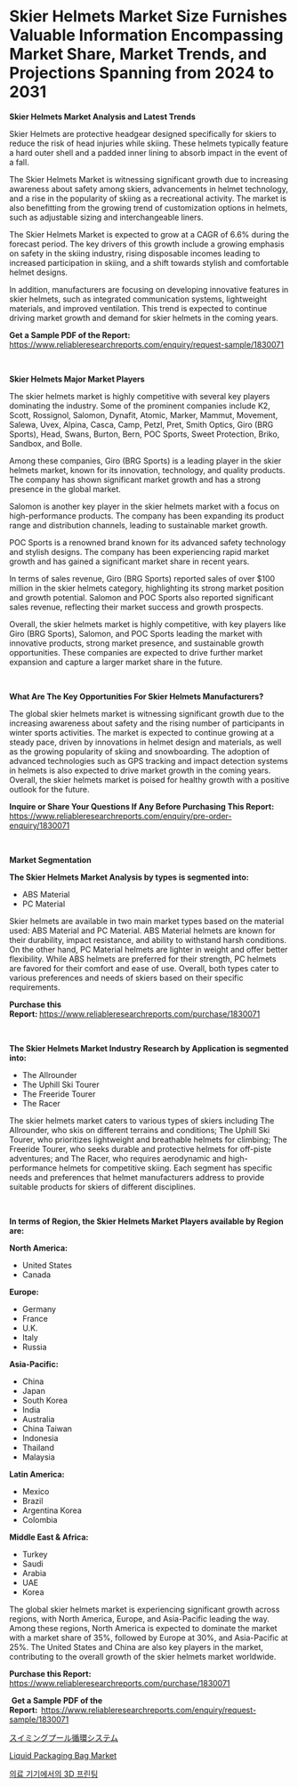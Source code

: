 <p><h1>Skier Helmets Market Size Furnishes Valuable Information Encompassing Market Share, Market Trends, and Projections Spanning from 2024 to 2031</h1></p><p><strong>Skier Helmets Market Analysis and Latest Trends</strong></p>
<p><p>Skier Helmets are protective headgear designed specifically for skiers to reduce the risk of head injuries while skiing. These helmets typically feature a hard outer shell and a padded inner lining to absorb impact in the event of a fall.</p><p>The Skier Helmets Market is witnessing significant growth due to increasing awareness about safety among skiers, advancements in helmet technology, and a rise in the popularity of skiing as a recreational activity. The market is also benefitting from the growing trend of customization options in helmets, such as adjustable sizing and interchangeable liners.</p><p>The Skier Helmets Market is expected to grow at a CAGR of 6.6% during the forecast period. The key drivers of this growth include a growing emphasis on safety in the skiing industry, rising disposable incomes leading to increased participation in skiing, and a shift towards stylish and comfortable helmet designs.</p><p>In addition, manufacturers are focusing on developing innovative features in skier helmets, such as integrated communication systems, lightweight materials, and improved ventilation. This trend is expected to continue driving market growth and demand for skier helmets in the coming years.</p></p>
<p><strong>Get a Sample PDF of the Report:&nbsp;</strong> <a href="https://www.reliableresearchreports.com/enquiry/request-sample/1830071">https://www.reliableresearchreports.com/enquiry/request-sample/1830071</a></p>
<p>&nbsp;</p>
<p><strong>Skier Helmets Major Market Players</strong></p>
<p><p>The skier helmets market is highly competitive with several key players dominating the industry. Some of the prominent companies include K2, Scott, Rossignol, Salomon, Dynafit, Atomic, Marker, Mammut, Movement, Salewa, Uvex, Alpina, Casca, Camp, Petzl, Pret, Smith Optics, Giro (BRG Sports), Head, Swans, Burton, Bern, POC Sports, Sweet Protection, Briko, Sandbox, and Bolle.</p><p>Among these companies, Giro (BRG Sports) is a leading player in the skier helmets market, known for its innovation, technology, and quality products. The company has shown significant market growth and has a strong presence in the global market.</p><p>Salomon is another key player in the skier helmets market with a focus on high-performance products. The company has been expanding its product range and distribution channels, leading to sustainable market growth.</p><p>POC Sports is a renowned brand known for its advanced safety technology and stylish designs. The company has been experiencing rapid market growth and has gained a significant market share in recent years.</p><p>In terms of sales revenue, Giro (BRG Sports) reported sales of over $100 million in the skier helmets category, highlighting its strong market position and growth potential. Salomon and POC Sports also reported significant sales revenue, reflecting their market success and growth prospects.</p><p>Overall, the skier helmets market is highly competitive, with key players like Giro (BRG Sports), Salomon, and POC Sports leading the market with innovative products, strong market presence, and sustainable growth opportunities. These companies are expected to drive further market expansion and capture a larger market share in the future.</p></p>
<p>&nbsp;</p>
<p><strong>What Are The Key Opportunities For Skier Helmets Manufacturers?</strong></p>
<p><p>The global skier helmets market is witnessing significant growth due to the increasing awareness about safety and the rising number of participants in winter sports activities. The market is expected to continue growing at a steady pace, driven by innovations in helmet design and materials, as well as the growing popularity of skiing and snowboarding. The adoption of advanced technologies such as GPS tracking and impact detection systems in helmets is also expected to drive market growth in the coming years. Overall, the skier helmets market is poised for healthy growth with a positive outlook for the future.</p></p>
<p><strong>Inquire or Share Your Questions If Any Before Purchasing This Report:</strong> <a href="https://www.reliableresearchreports.com/enquiry/pre-order-enquiry/1830071">https://www.reliableresearchreports.com/enquiry/pre-order-enquiry/1830071</a></p>
<p>&nbsp;</p>
<p><strong>Market Segmentation</strong></p>
<p><strong>The Skier Helmets Market Analysis by types is segmented into:</strong></p>
<p><ul><li>ABS Material</li><li>PC Material</li></ul></p>
<p><p>Skier helmets are available in two main market types based on the material used: ABS Material and PC Material. ABS Material helmets are known for their durability, impact resistance, and ability to withstand harsh conditions. On the other hand, PC Material helmets are lighter in weight and offer better flexibility. While ABS helmets are preferred for their strength, PC helmets are favored for their comfort and ease of use. Overall, both types cater to various preferences and needs of skiers based on their specific requirements.</p></p>
<p><strong>Purchase this Report:&nbsp;</strong><a href="https://www.reliableresearchreports.com/purchase/1830071">https://www.reliableresearchreports.com/purchase/1830071</a></p>
<p>&nbsp;</p>
<p><strong>The Skier Helmets Market Industry Research by Application is segmented into:</strong></p>
<p><ul><li>The Allrounder</li><li>The Uphill Ski Tourer</li><li>The Freeride Tourer</li><li>The Racer</li></ul></p>
<p><p>The skier helmets market caters to various types of skiers including The Allrounder, who skis on different terrains and conditions; The Uphill Ski Tourer, who prioritizes lightweight and breathable helmets for climbing; The Freeride Tourer, who seeks durable and protective helmets for off-piste adventures; and The Racer, who requires aerodynamic and high-performance helmets for competitive skiing. Each segment has specific needs and preferences that helmet manufacturers address to provide suitable products for skiers of different disciplines.</p></p>
<p>&nbsp;</p>
<p><strong>In terms of Region, the Skier Helmets Market Players available by Region are:</strong></p>
<p>
    <p> <strong> North America: </strong>
        <ul>
            <li>United States</li>
            <li>Canada</li>
        </ul>
        </p> 
    <p> <strong> Europe: </strong>
        <ul>
            <li>Germany</li>
            <li>France</li>
            <li>U.K.</li>
            <li>Italy</li>
            <li>Russia</li>
        </ul>
        </p> 
    <p> <strong> Asia-Pacific: </strong>
        <ul>
            <li>China</li>
            <li>Japan</li>
            <li>South Korea</li>
            <li>India</li>
            <li>Australia</li>
            <li>China Taiwan</li>
            <li>Indonesia</li>
            <li>Thailand</li>
            <li>Malaysia</li>
        </ul>
        </p> 
    <p> <strong> Latin America: </strong>
        <ul>
            <li>Mexico</li>
            <li>Brazil</li>
            <li>Argentina Korea</li>
            <li>Colombia</li>
        </ul>
        </p> 
    <p> <strong> Middle East & Africa: </strong>
        <ul>
            <li>Turkey</li>
            <li>Saudi</li>
            <li>Arabia</li>
            <li>UAE</li>
            <li>Korea</li>
        </ul>
    </p>
    </p>
<p><p>The global skier helmets market is experiencing significant growth across regions, with North America, Europe, and Asia-Pacific leading the way. Among these regions, North America is expected to dominate the market with a market share of 35%, followed by Europe at 30%, and Asia-Pacific at 25%. The United States and China are also key players in the market, contributing to the overall growth of the skier helmets market worldwide.</p></p>
<p><strong>Purchase this Report: </strong><a href="https://www.reliableresearchreports.com/purchase/1830071">https://www.reliableresearchreports.com/purchase/1830071</a></p>
<p>&nbsp;<strong>Get a Sample PDF of the Report:&nbsp;&nbsp;</strong><a href="https://www.reliableresearchreports.com/enquiry/request-sample/1830071">https://www.reliableresearchreports.com/enquiry/request-sample/1830071</a></p>
<p><strong></strong></p>
<p><p><a href="https://github.com/ksxzwxabcuynh011/Market-Research-Report-List-1/blob/main/25483887553.md">スイミングプール循環システム</a></p><p><a href="https://invited-way-688.notion.site/Liquid-Packaging-Bag-Market-Size-2024-2031-Global-Industrial-Analysis-Key-Geographical-Regions-M-93485da66653460083fec345d19b63bb">Liquid Packaging Bag Market</a></p><p><a href="https://github.com/trmesnao7959541/Market-Research-Report-List-1/blob/main/82708206731.md">의료 기기에서의 3D 프린팅</a></p></p>